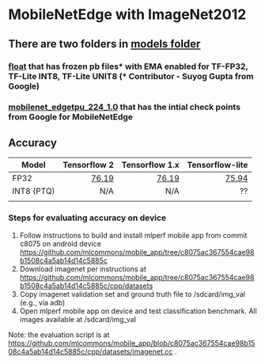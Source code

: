 # MobileNetEdge with ImageNet2012
## There are two folders in [models folder](models_and_code/checkpoints)
### [float](models_and_code/checkpoints/float) that has frozen pb files* with EMA enabled for TF-FP32, TF-Lite INT8, TF-Lite UNIT8 (* Contributor - Suyog Gupta from Google)
### [mobilenet_edgetpu_224_1.0](models_and_code/checkpoints/mobilenet_edgetpu_224_1.0) that has the intial check points from Google for MobileNetEdge


## Accuracy
|Model | Tensorflow 2 | Tensorflow 1.x|Tensorflow-lite | 
|------|------------------:|-----------------:|-----------------:|
|FP32  | [76.19](models_and_code/checkpoints/float/edge_frozen_graph.pb)           | [76.19](models_and_code/checkpoints/float/frozen_graph_tf1x_transform.pb)          |[75.94](models_and_code/checkpoints/float/edge_float_dm1p0.tflite)          |
|INT8 (PTQ)  | N/A          | N/A          | ??          |
||||

### Steps for evaluating accuracy on device

1. Follow instructions to build and install mlperf mobile app from commit c8075 on android device
               https://github.com/mlcommons/mobile_app/tree/c8075ac367554cae98b1508c4a5ab14d14c5885c
2. Download imagenet per instructions at 
               https://github.com/mlcommons/mobile_app/tree/c8075ac367554cae98b1508c4a5ab14d14c5885c/cpp/datasets
3. Copy imagenet validation set and ground truth file to /sdcard/img_val (e.g., via adb)
4. Open mlperf mobile app on device and test classification benchmark. All images available at /sdcard/img_val 

Note: the evaluation script is at https://github.com/mlcommons/mobile_app/blob/c8075ac367554cae98b1508c4a5ab14d14c5885c/cpp/datasets/imagenet.cc .


